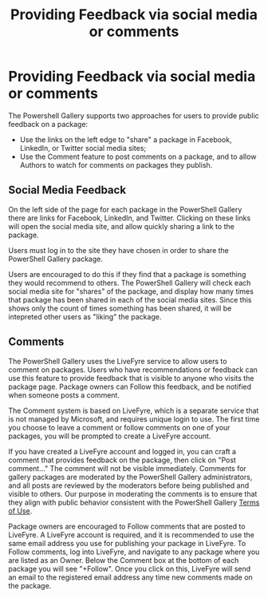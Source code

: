 ﻿---
ms.date:  06/12/2017
contributor:  JKeithB
keywords:  gallery,powershell,cmdlet,psgallery
title:  Providing Feedback via social media or comments
---
# Providing Feedback via social media or comments

The Powershell Gallery supports two approaches for users to provide public feedback on a package:

- Use the links on the left edge to "share" a package in Facebook, LinkedIn, or Twitter social media sites;
- Use the Comment feature to post comments on a package, and to allow Authors to watch for comments on packages they publish.

## Social Media Feedback

On the left side of the page for each package in the PowerShell Gallery there are links for Facebook, LinkedIn, and Twitter.
Clicking on these links will open the social media site, and allow quickly sharing a link to the package.

Users must log in to the site they have chosen in order to share the PowerShell Gallery package.

Users are encouraged to do this if they find that a package is something they would recommend to others.
The PowerShell Gallery will check each social media site for "shares" of the package, and display how many times that package has been shared in each of the social media sites.
Since this shows only the count of times something has been shared, it will be intepreted other users as "liking" the package.


## Comments

The PowerShell Gallery uses the LiveFyre service to allow users to comment on packages.
Users who have recommendations or feedback can use this feature to provide feedback that is visible to anyone who visits the package page.
Package owners can Follow this feedback, and be notified when someone posts a comment.

The Comment system is based on LiveFyre, which is a separate service that is not managed by Microsoft, and requires unique login to use.
The first time you choose to leave a comment or follow comments on one of your packages, you will be prompted to create a LiveFyre account.

If you have created a LiveFyre account and logged in, you can craft a comment that provides feedback on the package, then click on "Post comment..."
The comment will not be visible immediately.
Comments for gallery packages are moderated by the PowerShell Gallery administrators, and all posts are reviewed by the moderators before being published and visible to others.
Our purpose in moderating the comments is to ensure that they align with public behavior consistent with the PowerShell Gallery [Terms of Use](https://www.powershellgallery.com/policies/Terms).

Package owners are encouraged to Follow comments that are posted to LiveFyre.
A LiveFyre account is required, and it is recommended to use the same email address you use for publishing your package in LiveFyre.
To Follow comments, log into LiveFyre, and navigate to any package where you are listed as an Owner.
Below the Comment box at the bottom of each package you will see "+Follow".
Once you click on this, LiveFyre will send an email to the registered email address any time new comments made on the package.

